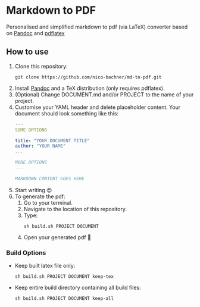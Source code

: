# Markdown to PDF

Personalised and simplified markdown to pdf (via LaTeX) converter based on [Pandoc](https://pandoc.org) and [pdflatex](https://www.latex-project.org)

## How to use

1. Clone this repository:
    ```
    git clone https://github.com/nico-bachner/md-to-pdf.git
    ```
0. Install [Pandoc](https://pandoc.org/installing.html) and a TeX distribution (only requires pdflatex).
0. (Optional) Change DOCUMENT.md and/or PROJECT to the name of your project.
0. Customise your YAML header and delete placeholder content. Your document should look something like this:
    ``` YAML
    ---
    SOME OPTIONS

    title: "YOUR DOCUMENT TITLE"
    author: "YOUR NAME"
    ...

    MORE OPTIONS
    ---

    MARKDOWN CONTENT GOES HERE
    ```
0. Start writing :wink:
0. To generate the pdf:
    1. Go to your terminal.
    0. Navigate to the location of this repository.
    0. Type:
        ```
        sh build.sh PROJECT DOCUMENT
        ```
    0. Open your generated pdf :tada:

### Build Options
- Keep built latex file only:
    ```
    sh build.sh PROJECT DOCUMENT keep-tex
    ```
- Keep entire build directory containing all build files: 
    ```
    sh build.sh PROJECT DOCUMENT keep-all
    ```
